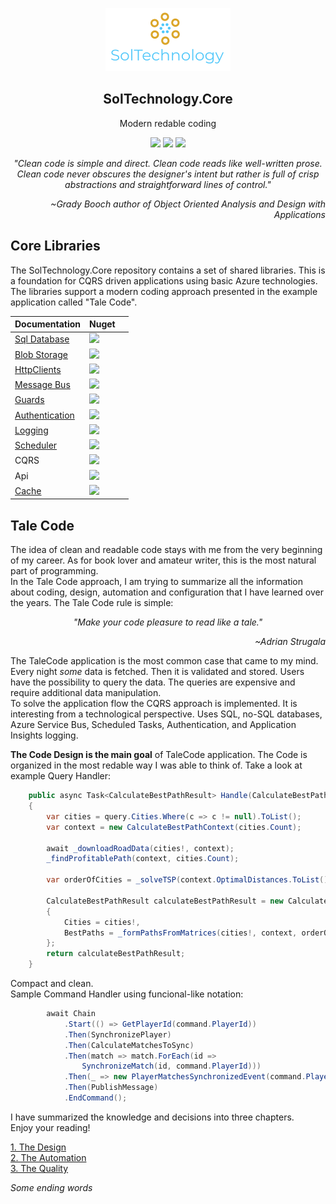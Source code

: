 

<p align="center">
    <img alt="SolTechnology-logo" src="./docs/logo.png" width="200">
</p>

<h2 align="center">
  SolTechnology.Core
</h2>

<p align="center">
 <a> Modern redable coding </a>
</p>

<p align="center">
 <a href="https://www.nuget.org/packages?q=SolTechnology"><img src="https://img.shields.io/badge/Version-v0.2-blue?logo=nuget"></a>
 <a href="https://github.com/AdrianStrugala/SolTechnology.Core/actions"><img src="https://github.com/AdrianStrugala/SolTechnology.Core/actions/workflows/publishPackages.yml/badge.svg"></a>
 <a href="https://github.com/AdrianStrugala/SolTechnology.Core"><img src="https://badgen.net/badge/%E2%AD%90Stars/%E2%98%853%E2%98%85/yellow"></a>

</p>


<i>
<p align="center">
"Clean code is simple and direct. Clean code reads like well-written prose. Clean code never obscures the designer's intent but rather is full of crisp abstractions and straightforward lines of control."
</p>
<p align="right">
~Grady Booch author of Object Oriented Analysis and Design with Applications
</p>
</i>


## Core Libraries


The SolTechnology.Core repository contains a set of shared libraries. This is a foundation for CQRS driven applications using basic Azure technologies. The libraries support a modern coding approach presented in the example application called "Tale Code".


| Documentation  | Nuget  |   |
|---|---|---|
|[Sql Database](https://github.com/AdrianStrugala/SolTechnology.Core/tree/master/docs/Sql.md)      |  <a href="https://www.nuget.org/packages/SolTechnology.Core.Sql/"><img src="https://badgen.net/badge/Downloads/1100/?icon=nuget"></a>  |   |
|[Blob Storage](https://github.com/AdrianStrugala/SolTechnology.Core/tree/master/docs/Blob.md)     |  <a href="https://www.nuget.org/packages/SolTechnology.Core.BlobStorage/"><img src="https://badgen.net/badge/Downloads/1000/?icon=nuget"></a>  |   |
|[HttpClients](https://github.com/AdrianStrugala/SolTechnology.Core/tree/master/docs/Clients.md)   |  <a href="https://www.nuget.org/packages/SolTechnology.Core.ApiClient/"><img src="https://badgen.net/badge/Downloads/1400/?icon=nuget"></a>  |   |
|[Message Bus](https://github.com/AdrianStrugala/SolTechnology.Core/tree/master/docs/Bus.md)       |  <a href="https://www.nuget.org/packages/SolTechnology.Core.MessageBus/"><img src="https://badgen.net/badge/Downloads/1000/?icon=nuget"></a>  |   |
|[Guards](https://github.com/AdrianStrugala/SolTechnology.Core/tree/master/docs/Guards.md)         |  <a href="https://www.nuget.org/packages/SolTechnology.Core.Guards/"><img src="https://badgen.net/badge/Downloads/1000/?icon=nuget"></a>  |   |
|[Authentication](https://github.com/AdrianStrugala/SolTechnology.Core/tree/master/docs/Auth.md)   |  <a href="https://www.nuget.org/packages/SolTechnology.Core.Authentication/"><img src="https://badgen.net/badge/Downloads/700/?icon=nuget"></a>  |   |
|[Logging](https://github.com/AdrianStrugala/SolTechnology.Core/tree/master/docs/Log.md)           |  <a href="https://www.nuget.org/packages/SolTechnology.Core.Logging/"><img src="https://badgen.net/badge/Downloads/700/?icon=nuget"></a>  |   |
|[Scheduler](https://github.com/AdrianStrugala/SolTechnology.Core/tree/master/docs/Cron.md)        |  <a href="https://www.nuget.org/packages/SolTechnology.Core.Scheduler/"><img src="https://badgen.net/badge/Downloads/100/?icon=nuget"></a>  |   |
|CQRS        |  <a href="https://www.nuget.org/packages/SolTechnology.Core.CQRS/"><img src="https://badgen.net/badge/Downloads/800/?icon=nuget"></a>  |   |
|Api        |  <a href="https://www.nuget.org/packages/SolTechnology.Core.Api/"><img src="https://badgen.net/badge/Downloads/500/?icon=nuget"></a>  |   |
|[Cache](https://github.com/AdrianStrugala/SolTechnology.Core/tree/master/docs/Cache.md)           |  <a href="https://www.nuget.org/packages/SolTechnology.Core.Cache/"><img src="https://badgen.net/badge/Downloads/100/?icon=nuget"></a>  |   |



## Tale Code




The idea of clean and readable code stays with me from the very beginning of my career. As for book lover and amateur writer, this is the most natural part of programming.\
In the Tale Code approach, I am trying to summarize all the information about coding, design, automation and configuration that I have learned over the years.
The Tale Code rule is simple:

<i>
<p align="center">
"Make your code pleasure to read like a tale."
</p>
<p align="right">
~Adrian Strugala
</p>
</i>

The TaleCode application is the most common case that came to my mind. Every night *some* data is fetched. Then it is validated and stored. Users have the possibility to query the data. The queries are expensive and require additional data manipulation.\
To solve the application flow the CQRS approach is implemented. It is interesting from a technological perspective. Uses SQL, no-SQL databases, Azure Service Bus, Scheduled Tasks, Authentication, and Application Insights logging.
<p>
<b>The Code Design is the main goal</b> of TaleCode application. The Code is organized in the most redable way I was able to think of.
Take a look at example Query Handler:

```csharp
    public async Task<CalculateBestPathResult> Handle(CalculateBestPathQuery query)
    {
        var cities = query.Cities.Where(c => c != null).ToList();
        var context = new CalculateBestPathContext(cities.Count);

        await _downloadRoadData(cities!, context);
        _findProfitablePath(context, cities.Count);

        var orderOfCities = _solveTSP(context.OptimalDistances.ToList());

        CalculateBestPathResult calculateBestPathResult = new CalculateBestPathResult
        {
            Cities = cities!,
            BestPaths = _formPathsFromMatrices(cities!, context, orderOfCities)
        };
        return calculateBestPathResult;
    }
```

Compact and clean. \
Sample Command Handler using funcional-like notation:

```csharp
        await Chain
            .Start(() => GetPlayerId(command.PlayerId))
            .Then(SynchronizePlayer)
            .Then(CalculateMatchesToSync)
            .Then(match => match.ForEach(id =>
                SynchronizeMatch(id, command.PlayerId)))
            .Then(_ => new PlayerMatchesSynchronizedEvent(command.PlayerId))
            .Then(PublishMessage)
            .EndCommand();
```


I have summarized the knowledge and decisions into three chapters.\
Enjoy your reading! 
</p>


[1. The Design](https://github.com/AdrianStrugala/SolTechnology.Core/tree/master/docs/theDesign.md) \
[2. The Automation](https://github.com/AdrianStrugala/SolTechnology.Core/tree/master/docs/theAutomation.md) \
[3. The Quality](https://github.com/AdrianStrugala/SolTechnology.Core/tree/master/docs/theQuality.md)

*Some ending words*



